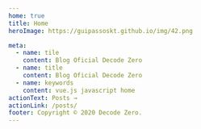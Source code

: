 ```yaml
---
home: true
title: Home
heroImage: https://guipassoskt.github.io/img/42.png

meta:
  - name: tile
    content: Blog Oficial Decode Zero
  - name: title
    content: Blog Oficial Decode Zero
  - name: keywords
    content: vue.js javascript home
actionText: Posts →
actionLink: /posts/
footer: Copyright © 2020 Decode Zero.
---
```


<Apoio />
